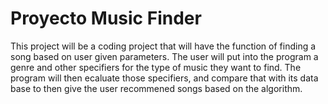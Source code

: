 # Proyecto Music Finder
This project will be a coding project that will have the function of finding a song based on user given parameters. The user will put into the program a genre and other specifiers for the type of music they want to find. The program will then ecaluate those specifiers, and compare that with its data base to then give the user recommened songs based on the algorithm.

